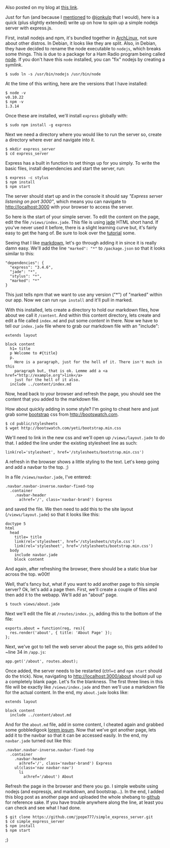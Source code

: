 Also posted on my blog at [this link](http://whird.jpope.org/2013/12/02/simple-nodejs-express-server/).

Just for fun (and because I [mentioned](http://micro.fragdev.com/notice/932970) to 
@[jonkulp](http://micro.fragdev.com/jonkulp) that I would), here is a quick (plus 
slightly extended) write up on how to spin up a simple nodejs server with express.js.

First, install nodejs and npm, it's bundled together in [ArchLinux](https://www.archlinux.org/), 
not sure about other distros. In Debian, it looks like they are split. Also, in Debian, they have decided 
to rename the node executable to `nodejs`, which breaks some things. This is due to a package for a Ham 
Radio program being called [node](http://packages.debian.org/wheezy/node). If you don't have this `node` 
installed, you can "fix" nodejs by creating a symlink.

    $ sudo ln -s /usr/bin/nodejs /usr/bin/node

At the time of this writing, here are the versions that I have installed:

    $ node -v
    v0.10.22
    $ npm -v
    1.3.14

Once these are installed, we'll install `express` globally with:

    $ sudo npm install -g express

Next we need a directory where you would like to run the server so, create a directory where ever 
and navigate into it.

    $ mkdir express_server
    $ cd express_server

Express has a built in function to set things up for you simply. To write the basic files, install 
dependencies and start the server, run:

    $ express -c stylus
    $ npm install
    $ npm start

The server should start up and in the console it should say _"Express server listening on port 3000"_, 
which means you can navigate to <http://localhost:3000> with your browser to access the server.

So here is the start of your simple server. To edit the content on the page, edit the file `/views/index.jade`. 
This file is using [jade](http://jade-lang.com/) HTML short hand. If you've never used it before, there is 
a slight learning curve but, it's fairly easy to get the hang of. Be sure to look over the 
[tutorial](http://jade-lang.com/tutorial/) some.

Seeing that I like [markdown](http://daringfireball.net/projects/markdown/), let's go through adding it in 
since it is really damn easy. We'll add the line `"marked": "*"` to `/package.json` so that it looks similar to this:

    "dependencies": {
      "express": "3.4.6",
      "jade": "*",
      "stylus": "*",
      "marked": "*"
    }

This just tells npm that we want to use any version ("*") of "marked" within our app. Now we can run 
`npm install` and it'll pull in marked.

With this installed, lets create a directory to hold our markdown files, how about we call it `/content`. And within 
this content directory, lets create and edit a file called `index.md` and put some _content_ in there. Now we have 
to tell our `index.jade` file where to grab our markdown file with an "include":

    extends layout
    
    block content
      h1= title
      p Welcome to #{title}
      p.
        Here is a paragraph, just for the hell of it. There isn't much in this
        paragraph but, that is ok. Lemme add a <a href="http://example.org">link</a> 
        just for the hell of it also.
      include ../content/index.md

Now, head back to your browser and refresh the page, you should see the content that you added to the markdown file.

How about quickly adding in some style? I'm going to cheat here and just grab some 
[bootstrap](https://github.com/twbs/bootstrap/) css from <http://bootswatch.com>.

    $ cd public/stylesheets
    $ wget http://bootswatch.com/yeti/bootstrap.min.css

We'll need to link in the new css and we'll open up `/views/layout.jade` to do that. I added the line under the 
existing stylesheet line as such:

    link(rel='stylesheet', href='/stylesheets/bootstrap.min.css')

A refresh in the browser shows a little styling to the text. Let's keep going and add a navbar to the top. ;)

In a file `/views/navbar.jade`, I've entered:

    .navbar.navbar-inverse.navbar-fixed-top
      .container
        .navbar-header
          a(href='/', class='navbar-brand') Express

and saved the file. We then need to add this to the site layout (`/views/layout.jade`) so that it looks like this:

    doctype 5
    html
      head
        title= title
        link(rel='stylesheet', href='/stylesheets/style.css')
        link(rel='stylesheet', href='/stylesheets/bootstrap.min.css')
      body
        include navbar.jade
        block content

And again, after refreshing the browser, there should be a static blue bar across the top. w00t!

Well, that's fancy but, what if you want to add another page to this simple server? Ok, let's add a page then. 
First, we'll create a couple of files and then add it to the webapp. We'll add an "about" page.

    $ touch views/about.jade

Next we'll edit the file at `/routes/index.js`, adding this to the bottom of the file:

    exports.about = function(req, res){
      res.render('about', { title: 'About Page' });
    };

Next, we've got to tell the web server about the page so, this gets added to ~line 34 in `/app.js`:

    app.get('/about', routes.about);

Once added, the server needs to be restarted (ctrl+c and `npm start` should do the trick). Now, navigating 
to <http://localhost:3000/about> should pull up a completely blank page. Let's fix the blankness. The first 
three lines in this file will be exactly like `/views/index.jade` and then we'll use a markdown file for the 
actual content. In the end, my `about.jade` looks like:

    extends layout
    
    block content
      include ../content/about.md

And for the `about.md` file, add in some content, I cheated again and grabbed some gobbledigook 
[lorem ipsum](http://jaspervdj.be/lorem-markdownum/). Now that we've got another page, lets add it to the navbar 
so that it can be accessed easily. In the end, my `navbar.jade` turned out like this:

    .navbar.navbar-inverse.navbar-fixed-top
      .container
        .navbar-header
          a(href='/', class='navbar-brand') Express
        ul(class='nav navbar-nav')
          li
            a(href='/about') About

Refresh the page in the browser and there you go. I simple website using nodejs (and expressjs, and markdown, 
and bootstrap...). In the end, I added this blog post as another page and uploaded the whole shebang to 
[github](https://github.com/jpope777/simple_express_server) for reference sake. If you have trouble anywhere along 
the line, at least you can check and see what I had done. 

    $ git clone https://github.com/jpope777/simple_express_server.git
    $ cd simple_express_server
    $ npm install
    $ npm start

;)
